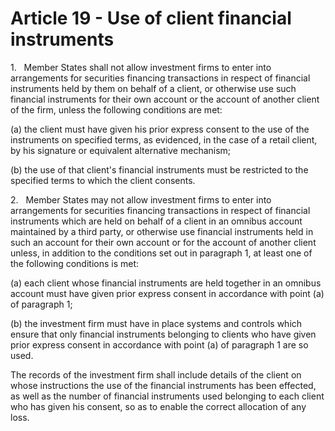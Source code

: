 # Article 19 - Use of client financial instruments


1.   Member States shall not allow investment firms to enter into arrangements for securities financing transactions in respect of financial instruments held by them on behalf of a client, or otherwise use such financial instruments for their own account or the account of another client of the firm, unless the following conditions are met:

(a) the client must have given his prior express consent to the use of the instruments on specified terms, as evidenced, in the case of a retail client, by his signature or equivalent alternative mechanism;

(b) the use of that client's financial instruments must be restricted to the specified terms to which the client consents.

2.   Member States may not allow investment firms to enter into arrangements for securities financing transactions in respect of financial instruments which are held on behalf of a client in an omnibus account maintained by a third party, or otherwise use financial instruments held in such an account for their own account or for the account of another client unless, in addition to the conditions set out in paragraph 1, at least one of the following conditions is met:

(a) each client whose financial instruments are held together in an omnibus account must have given prior express consent in accordance with point (a) of paragraph 1;

(b) the investment firm must have in place systems and controls which ensure that only financial instruments belonging to clients who have given prior express consent in accordance with point (a) of paragraph 1 are so used.

The records of the investment firm shall include details of the client on whose instructions the use of the financial instruments has been effected, as well as the number of financial instruments used belonging to each client who has given his consent, so as to enable the correct allocation of any loss.
